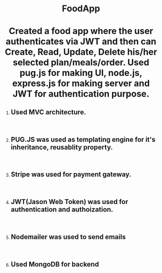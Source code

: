 <div align="center"><h1>FoodApp</h1></div>
<h1 align = "center">Created a food app where the user authenticates via JWT and then can Create, Read, Update, Delete his/her selected plan/meals/order.
Used pug.js for making UI, node.js, express.js for making server and JWT for authentication purpose.
  </h1>
<ol>
  <li><h2> Used MVC architecture.</h2></li>
  <br>
  <li><h2> PUG.JS was used as templating engine for it's inheritance, reusablity property.</h2></li>
  <br>
  <li><h2> Stripe was used for payment gateway.</h2></li>
  <br>
  <li><h2> JWT(Jason Web Token) was used for authentication and authoization.</h2></li>
  <br>
  <li><h2> Nodemailer was used to send emails</h2></li>
  <br>
  <li><h2> Used MongoDB for backend</h2></li>
  <br>
  </ol>
